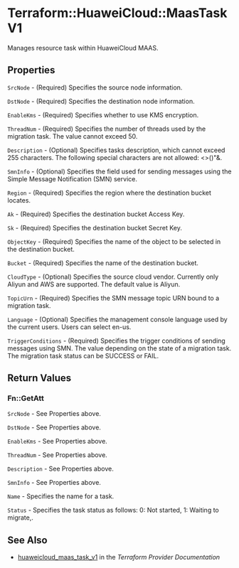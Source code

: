 # Terraform::HuaweiCloud::MaasTaskV1

Manages resource task within HuaweiCloud MAAS.

## Properties

`SrcNode` - (Required) Specifies the source node information.

`DstNode` - (Required) Specifies the destination node information.

`EnableKms` - (Required) Specifies whether to use KMS encryption.

`ThreadNum` - (Required) Specifies the number of threads used by the migration task. The value cannot exceed 50.

`Description` - (Optional) Specifies tasks description, which cannot exceed 255 characters. The following special characters are not allowed: <>()"&.

`SmnInfo` - (Optional) Specifies the field used for sending messages using the Simple Message Notification (SMN) service.

`Region` - (Required) Specifies the region where the destination bucket locates.

`Ak` - (Required) Specifies the destination bucket Access Key.

`Sk` - (Required) Specifies the destination bucket Secret Key.

`ObjectKey` - (Required) Specifies the name of the object to be selected in the destination bucket.

`Bucket` - (Required) Specifies the name of the destination bucket.

`CloudType` - (Optional) Specifies the source cloud vendor. Currently only Aliyun and AWS are supported. The default value is Aliyun.

`TopicUrn` - (Required) Specifies the SMN message topic URN bound to a migration task.

`Language` - (Optional) Specifies the management console language used by the current users. Users can select en-us.

`TriggerConditions` - (Required) Specifies the trigger conditions of sending messages using SMN. The value depending on the state of a migration task. The migration task status can be SUCCESS or FAIL.


## Return Values

### Fn::GetAtt

`SrcNode` - See Properties above.

`DstNode` - See Properties above.

`EnableKms` - See Properties above.

`ThreadNum` - See Properties above.

`Description` - See Properties above.

`SmnInfo` - See Properties above.

`Name` - Specifies the name for a task.

`Status` - Specifies the task status as follows: 0: Not started, 1: Waiting to migrate,.

## See Also

* [huaweicloud_maas_task_v1](https://www.terraform.io/docs/providers/huaweicloud/r/maas_task_v1.html) in the _Terraform Provider Documentation_